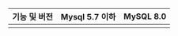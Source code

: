 

| 기능 및 버전 | Mysql 5.7 이하 | MySQL 8.0 |
| ------------ | -------------- | --------- |
|              |                |           |

